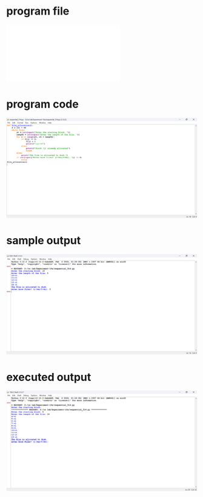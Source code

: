 # program file
![program_file](sequential_514.py)

# program code
![program_code](sequential_514.png)

# sample output
![sample_output](sequential_SO_514.png)

# executed output
![executed_output](sequential_EO_514.png)
